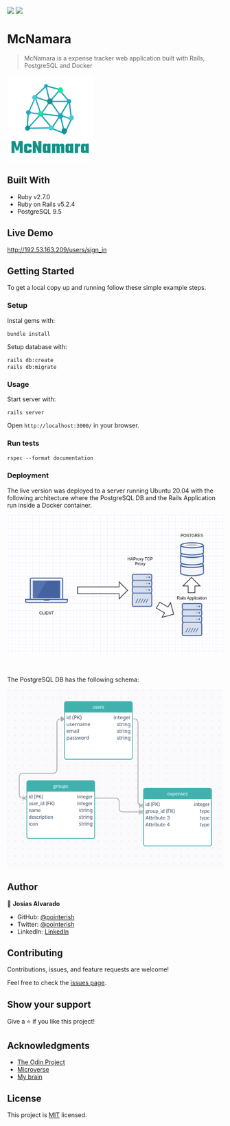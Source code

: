 ![](https://img.shields.io/badge/RoR-red)
![](https://img.shields.io/badge/SASS-blue)

# McNamara

> McNamara is a expense tracker web application built with Rails, PostgreSQL and Docker

<p style="center"><img src="app/assets/images/updated-logo.png"></p>

## Built With

- Ruby v2.7.0
- Ruby on Rails v5.2.4
- PostgreSQL 9.5

## Live Demo

http://192.53.163.209/users/sign_in

## Getting Started

To get a local copy up and running follow these simple example steps.


### Setup

Instal gems with:

```
bundle install
```

Setup database with:

```
rails db:create
rails db:migrate
```

### Usage

Start server with:

```
rails server
```

Open `http://localhost:3000/` in your browser.

### Run tests

```
rspec --format documentation
```

### Deployment

The live version was deployed to a server running Ubuntu 20.04 with the following architecture where the PostgreSQL DB and the Rails Application run inside a Docker container.

<img src="./docs/architecture.png">

<br/><br/>
The PostgreSQL DB has the following schema:

<img src="./docs/erd.png">


## Author

👤 **Josias Alvarado**

- GitHub: [@pointerish](https://github.com/pointerish)
- Twitter: [@pointerish](https://twitter.com/pointerish)
- LinkedIn: [LinkedIn](https://www.linkedin.com/in/josias-alvarado/)

## Contributing

Contributions, issues, and feature requests are welcome!

Feel free to check the [issues page](https://github.com/pointerish/ror-social-scaffold/issues).

## Show your support

Give a ⭐️ if you like this project!

## Acknowledgments

- [The Odin Project](https://www.theodinproject.com/)
- [Microverse](https://microverse.org)
- [My brain](https://josias-alvarado.me)

## License

This project is [MIT](LICENSE) licensed.
